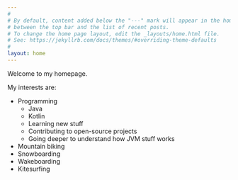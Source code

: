 ```yaml
---
#
# By default, content added below the "---" mark will appear in the home page
# between the top bar and the list of recent posts.
# To change the home page layout, edit the _layouts/home.html file.
# See: https://jekyllrb.com/docs/themes/#overriding-theme-defaults
#
layout: home
---
```


Welcome to my homepage.

My interests are:

- Programming
  - Java
  - Kotlin
  - Learning new stuff
  - Contributing to open-source projects
  - Going deeper to understand how JVM stuff works
- Mountain biking
- Snowboarding
- Wakeboarding
- Kitesurfing
